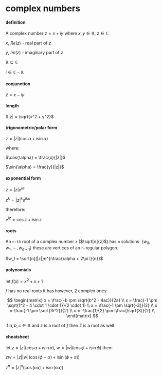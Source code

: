 # complex numbers

#### definition

A complex number $z=x+iy$ where $x,y \in \mathbb{R}$, $z \in \mathbb{C}$

$x$, $Re(z)$ - real part of $z$

$y$, $Im(z)$ - imaginary part of $z$

$\mathbb{R} \subsetneq \mathbb{C}$

$i \in \mathbb{C} - \mathbb{R}$

#### conjunction

$\bar{z} = x - iy$

#### length

$|z| = \sqrt{x^2 + y^2}$

#### trigonometric/polar form

$z = |z|(\cos{\alpha} + i\sin{\alpha})$

where:

$\cos{\alpha} = \frac{x}{|z|}$

$\sin{\alpha} = \frac{y}{|z|}$

#### exponential form

$z = |z|e^{i\alpha}$

$z^k = |z|^ke^{ik\alpha}$

therefore:

$e^{iz} = \cos{z} + i\sin{z}$

#### roots

An `n-th` root of a complex number `z` ($\sqrt[n]{z}$) has `n` solutions: $\{w_0, w_1, \cdots, w_{n-1}\}$ these are vertices of an `n`-regular polygon.

$w_l = \sqrt[n]{|z|}e^{i\frac{\alpha + 2\pi l}{n}}$

#### polynomials

let $f(x) = x^2 + x + 1$

$f$ has no real roots it has however, 2 complex ones:

$$
\begin{matrix}
	x = \frac{-b \pm \sqrt{b^2 - 4ac}}{2a} \\
	x = \frac{-1 \pm \sqrt{1^2 - 4 \cdot 1 \cdot 1}}{2 \cdot 1} \\
	x = \frac{-1 \pm \sqrt{-3}}{2} \\
	x = \frac{-1 \pm \sqrt{3i^2}}{2} \\
	x = -\frac{1}{2} \pm i\frac{\sqrt{3}}{2} \\
\end{matrix}
$$

if $a,b,c \in \mathbb{R}$ and $z$ is a root of $f$ then $\bar{z}$ is a root as well

#### cheatsheet

let $z = |z|(\cos{\alpha} + i\sin{\alpha})$, $w = |w|(\cos{\phi} + i\sin{\phi})$ then:

$zw = |z||w|(\cos(\phi + \alpha) + i\sin(\phi + \alpha))$

$z^n = |z|^n(\cos(n\alpha) + i\sin(n\alpha))$
